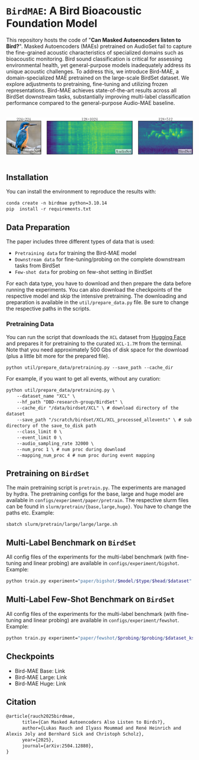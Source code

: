 # `BirdMAE`: A Bird Bioacoustic Foundation Model 

This repository hosts the code of "**Can Masked Autoencoders listen to Bird?**".  Masked Autoencoders (MAEs) pretrained on AudioSet fail to capture the fine-grained acoustic characteristics of specialized domains such as bioacoustic monitoring. Bird sound classification is critical for assessing environmental health, yet general-purpose models inadequately address its unique acoustic challenges. To address this, we introduce Bird-MAE, a domain-specialized MAE pretrained on the large-scale BirdSet dataset. We explore adjustments to pretraining, fine-tuning and utilizing frozen representations. Bird-MAE achieves state-of-the-art results across all BirdSet downstream tasks, substantially improving multi-label classification performance compared to the general-purpose Audio-MAE baseline. 

<br>
<div align="center">
  <img src="https://github.com/DBD-research-group/Bird-MAE/blob/main/docs/imgs/GA.png" alt="logo", width=700>
</div>
<br>

## Installation
You can install the environment to reproduce the results with: 

```
conda create -n birdmae python=3.10.14
pip  install -r requirements.txt
```

## Data Preparation
The paper includes three different types of data that is used: 

- `Pretraining data` for training the Bird-MAE model
- `Downstream data` for fine-tuning/probing on the complete downstream tasks from BirdSet
- `Few-shot data` for probing on few-shot setting in BirdSet

For each data type, you have to download and then prepare the data before running the experiments. You can also download the checkpoints of the respective model and skip the intensive pretraining. The downloading and preparation is available in the `util/prepare_data.py` file. 
Be sure to change the respective paths in the scripts. 


### Pretraining Data
You can run the script that downloads the `XCL` dataset from [Hugging Face](https://huggingface.co/datasets/DBD-research-group/BirdSet) and prepares it for pretraining to the curated `XCL-1.7M` from the terminal. Note that you need approximately 500 Gbs of disk space for the download (plus a little bit more for the prepared file).

```
python util/prepare_data/pretraining.py --save_path --cache_dir 
```

For example, if you want to get all events, without any curation: 

```
python util/prepare_data/pretraining.py \
    --dataset_name "XCL" \
    --hf_path "DBD-research-group/BirdSet" \
    --cache_dir "/data/birdset/XCL" \ # download directory of the dataset 
    --save_path "/scratch/birdset/XCL/XCL_processed_allevents" \ # sub directory of the save_to_disk path
    --class_limit 0 \
    --event_limit 0 \
    --audio_sampling_rate 32000 \
    --num_proc 1 \ # num proc during download
    --mapping_num_proc 4 # num proc during event mapping
```

## Pretraining on `BirdSet`

The main pretraining script is `pretrain.py`. The experiments are managed by hydra. The pretraining configs for the base, large and huge model are available in `configs/experiment/paper/pretrain`. The respective slurm files can be found in `slurm/pretrain/{base,large,huge}`. You have to change the paths etc. Example: 
```
sbatch slurm/pretrain/large/large/large.sh
```

## Multi-Label Benchmark on `BirdSet`

All config files of the experiments for the multi-label benchmark (with fine-tuning and linear probing) are available in `configs/experiment/bigshot`. Example: 

``` bash
python train.py experiment="paper/bigshot/$model/$type/$head/$dataset"
```

## Multi-Label Few-Shot Benchmark on `BirdSet`

All config files of the experiments for the multi-label benchmark (with fine-tuning and linear probing) are available in `configs/experiment/fewshot`. Example: 

``` bash
python train.py experiment="paper/fewshot/$probing/$probing/$dataset_kshots"
```

## Checkpoints
- Bird-MAE Base: Link
- Bird-MAE Large: Link
- Bird-MAE Huge: Link

## Citation 
```
@article{rauch2025birdmae,
      title={Can Masked Autoencoders Also Listen to Birds?}, 
      author={Lukas Rauch and Ilyass Moummad and René Heinrich and Alexis Joly and Bernhard Sick and Christoph Scholz},
      year={2025},
      journal={arXiv:2504.12880},
}
```

